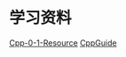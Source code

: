 # 学习资料
[Cpp-0-1-Resource](https://github.com/AnkerLeng/Cpp-0-1-Resource/blob/master)
[CppGuide](https://github.com/GrindGold/CppGuide/tree/main)